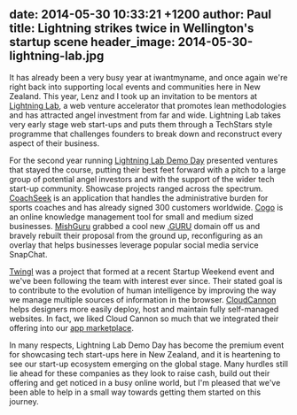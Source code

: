 date: 2014-05-30 10:33:21 +1200
author: Paul
title: Lightning strikes twice in Wellington's startup scene
header_image: 2014-05-30-lightning-lab.jpg
----

<!-- excerpt -->

It has already been a very busy year at iwantmyname, and once again we're right back into supporting local events and communities here in New Zealand. This year, Lenz and I took up an invitation to be mentors at [Lightning Lab](http://lightninglab.co.nz/), a web venture accelerator that promotes lean methodologies and has attracted angel investment from far and wide. Lightning Lab takes very early stage web start-ups and puts them through a TechStars style programme that challenges founders to break down and reconstruct every aspect of their business.

For the second year running [Lightning Lab Demo Day](http://demoday.lightninglab.co.nz/) presented ventures that stayed the course, putting their best feet forward with a pitch to a large group of potential angel investors and with the support of the wider tech start-up community. Showcase projects ranged across the spectrum. [CoachSeek](http://coachseek.com/) is an application that handles the administrative burden for sports coaches and has already signed 300 customers worldwide. [Cogo](http://archived.link/http://www.cogodigital.co.nz/) is an online knowledge management tool for small and medium sized businesses. [MishGuru](http://mish.guru/) grabbed a cool new [.GURU](https://iwantmyname.com/domains/dot-guru) domain off us and bravely rebuilt their proposal from the ground up, reconfiguring as an overlay that helps businesses leverage popular social media service SnapChat.

<!-- /excerpt -->

[Twingl](http://twin.gl/) was a project that formed at a recent Startup Weekend event and we've been following the team with interest ever since. Their stated goal is to contribute to the evolution of human intelligence by improving the way we manage multiple sources of information in the browser. [CloudCannon](http://cloudcannon.com/) helps designers more easily deploy, host and maintain fully self-managed websites. In fact, we liked Cloud Cannon so much that we integrated their offering into our [app marketplace](https://iwantmyname.com/services/developer/cloud-cannon-custom-domains). 

In many respects, Lightning Lab Demo Day has become the premium event for showcasing tech start-ups here in New Zealand, and it is heartening to see our start-up ecosystem emerging on the global stage. Many hurdles still lie ahead for these companies as they look to raise cash, build out their offering and get noticed in a busy online world, but I'm pleased that we've been able to help in a small way towards getting them started on this journey.